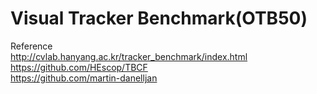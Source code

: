 # Visual Tracker Benchmark(OTB50)
Reference  
http://cvlab.hanyang.ac.kr/tracker_benchmark/index.html  
https://github.com/HEscop/TBCF  
https://github.com/martin-danelljan  

